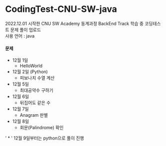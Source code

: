 # CodingTest-CNU-SW-java

2022.12.01 시작한 CNU SW Academy 동계과정 BackEnd Track 학습 중 코딩테스트 문제 풀이 업로드  
사용 언어 : java
<br/>
#### 문제
- 12월 1일 
  - HelloWorld
- 12월 2일 (Python)
  - 피보나치 수열 계산
- 12월 5일 
  - 최대공약수 구하기
- 12월 6일 
  - 뒤집어도 같은 수
- 12월 7일 
  - Anagram 판별
- 12월 8일 
  - 회문(Palindrome) 확인

' * ' 12월 9일부터는 python으로 풀이 진행
